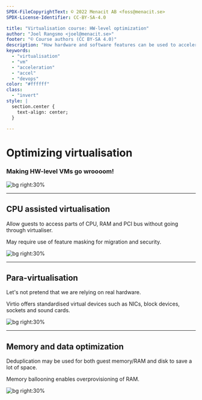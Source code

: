 ```yaml
---
SPDX-FileCopyrightText: © 2022 Menacit AB <foss@menacit.se>
SPDX-License-Identifier: CC-BY-SA-4.0

title: "Virtualisation course: HW-level optimization"
author: "Joel Rangsmo <joel@menacit.se>"
footer: "© Course authors (CC BY-SA 4.0)"
description: "How hardware and software features can be used to accelerate VMs"
keywords:
  - "virtualisation"
  - "vm"
  - "acceleration"
  - "accel"
  - "devops"
color: "#ffffff"
class:
  - "invert"
style: |
  section.center {
    text-align: center;
  }

---
```

<!-- _footer: "© Course authors (CC BY-SA 4.0) - Image: © Chris Dlugosz (CC BY 2.0)" -->
# Optimizing virtualisation
### Making HW-level VMs go wroooom!

![bg right:30%](images/13-abstract_laser.jpg)

<!--
TODO
-->

---
<!-- _footer: "© Course authors (CC BY-SA 4.0) - Image: © Thierry Ehrmann (CC BY 2.0)" -->
## CPU assisted virtualisation
Allow guests to access parts of CPU, RAM and PCI bus without going through virtualiser.  
  
May require use of feature masking for migration and security.

![bg right:30%](images/13-wheel.jpg)

<!--
TODO
-->

---
<!-- _footer: "© Course authors (CC BY-SA 4.0) - Image: © Micah Elizabeth Scott (CC BY-SA 2.0)" -->
## Para-virtualisation
Let's not pretend that we are relying on real hardware.  
  
Virtio offers standardised virtual devices such as NICs, block devices, sockets and sound cards.

![bg right:30%](images/13-solder_pcb.jpg)

<!--
TODO
-->

---
<!-- _footer: "© Course authors (CC BY-SA 4.0) - Image: © Freestocks.org (CC0 1.0)" -->
## Memory and data optimization
Deduplication may be used for both guest memory/RAM and disk to save a lot of space.  
  
Memory ballooning enables overprovisioning of RAM.

![bg right:30%](images/13-cow.jpg)

<!--
TODO
-->
